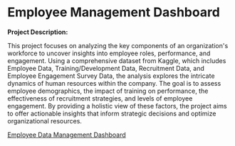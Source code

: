# Employee Management Dashboard
**Project Description:**

This project focuses on analyzing the key components of an organization's workforce to uncover insights into employee roles, performance, and engagement. Using a comprehensive dataset from Kaggle, which includes Employee Data, Training/Development Data, Recruitment Data, and Employee Engagement Survey Data, the analysis explores the intricate dynamics of human resources within the company. The goal is to assess employee demographics, the impact of training on performance, the effectiveness of recruitment strategies, and levels of employee engagement. By providing a holistic view of these factors, the project aims to offer actionable insights that inform strategic decisions and optimize organizational resources.

[ Employee Data Management Dashboard](https://public.tableau.com/app/profile/ruchita.chandrashekhar.alate/viz/EmployeeManagementHierarchicalViewsDashboard/EmployeeManagementHierarchialViews?publish=yes)

